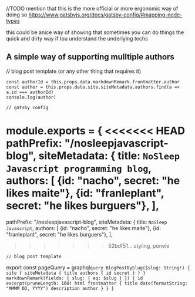 //TODO mention that this is the more official or more ergonomic way of doing so https://www.gatsbyjs.org/docs/gatsby-config/#mapping-node-types

this could be anice way of showing that sometimes you can do things the quick and dirty way if tou understand
the underlying techs

## A simple way of supporting mulltiple authors

// blog post template (or any other thing that requires it)

    const authorId = this.props.data.markdownRemark.frontmatter.author
    const author = this.props.data.site.siteMetadata.authors.find(a => a.id === authorId)
    console.log(author)

    // gatsby config

module.exports = {
<<<<<<< HEAD
pathPrefix: "/nosleepjavascript-blog",
siteMetadata: {
title: `NoSleep Javascript programming blog`,
authors: [
{id: "nacho", secret: "he likes maite"},
{id: "franleplant", secret: "he likes burguers"},
],
=======
pathPrefix: "/nosleepjavascript-blog",
siteMetadata: {
title: `NoSleep Javascript`,
authors: [
{id: "nacho", secret: "he likes maite"},
{id: "franleplant", secret: "he likes burguers"},
],

> > > > > > > 52bdf51... styling, ponele

    // blog post template

export const pageQuery = graphql`query BlogPostBySlug($slug: String!) { site { siteMetadata { title authors { id secret } } } markdownRemark(fields: { slug: { eq: $slug } }) { id excerpt(pruneLength: 160) html frontmatter { title date(formatString: "MMMM DD, YYYY") description author } } }`
